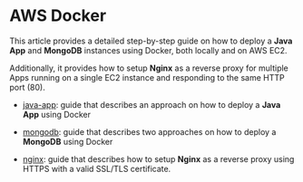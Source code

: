 # AWS Docker

This article provides a detailed step-by-step guide on how to deploy a **Java App** and **MongoDB** instances using Docker, both locally and on AWS EC2.

Additionally, it provides how to setup **Nginx** as a reverse proxy for multiple Apps running on a single EC2 instance and responding to the same HTTP port (80).

- [java-app](https://github.com/erebelo/aws-docker/tree/main/java-app): guide that describes an approach on how to deploy a **Java App** using Docker

- [mongodb](https://github.com/erebelo/aws-docker/tree/main/mongodb): guide that describes two approaches on how to deploy a **MongoDB** using Docker

- [nginx](https://github.com/erebelo/aws-docker/tree/main/nginx): guide that describes how to setup **Nginx** as a reverse proxy using HTTPS with a valid SSL/TLS certificate.
